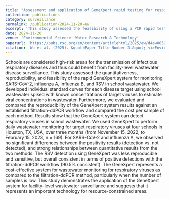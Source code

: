 ```yaml
---
title: "Assessment and application of GeneXpert rapid testing for respiratory viruses in school wastewater"
collection: publications
category: surveillance
permalink: /publication/2024-11-20-ew
excerpt: 'This study assessed the feasibility of using a PCR rapid test system for monitoring SARS-CoV-2, influenza A, influenza B, and RSV in school wastewater. The findings demonstrate the potential of this rapid testing technology for efficient and cost-effective monitoring of respiratory viruses in facility-level wastewater, particularly for testing lower quantities of samples in resource-constrained areas.'
date: 2024-11-20
venue: 'Environmental Science: Water Research & Technology'
paperurl: 'https://pubs.rsc.org/en/content/articlehtml/2025/ew/d4ew00526k'
citation: 'Wu et al. (2025). &quot;Paper Title Number 3.&quot; <i>Environmental Science: Water Research & Technology</i>. 11 (1), 64-76.'
---
```


Schools are considered high-risk areas for the transmission of infectious respiratory diseases and thus could benefit from facility-level wastewater disease surveillance. This study assessed the quantitativeness, reproducibility, and feasibility of the rapid GeneXpert system for monitoring SARS-CoV-2, influenza A, influenza B, and RSV in school wastewater. We developed individual standard curves for each disease target using school wastewater spiked with known concentrations of target viruses to estimate viral concentrations in wastewater. Furthermore, we evaluated and compared the reproducibility of the GeneXpert system results against an established filtration-ddPCR workflow and compared the cost per sample of each method. Results show that the GeneXpert system can detect respiratory viruses in school wastewater. We used GeneXpert to perform daily wastewater monitoring for target respiratory viruses at four schools in Houston, TX, USA, over three months (from November 15, 2022, to February 15, 2023, n = 169). For SARS-CoV-2 and influenza A, we observed no significant differences between the positivity results (detection vs. not detected), and strong relationships between quantitative results from the two methods. The RSV detection using GeneXpert was less reproducible and sensitive, but overall consistent in terms of positive detections with the filtration-ddPCR workflow (90.5% consistent). The GeneXpert represents a cost-effective system for wastewater monitoring for respiratory viruses as compared to the filtration-ddPCR method, particularly when the number of samples is low. This study demonstrates the application of the GeneXpert system for facility-level wastewater surveillance and suggests that it represents an important technology for resource-constrained areas.

